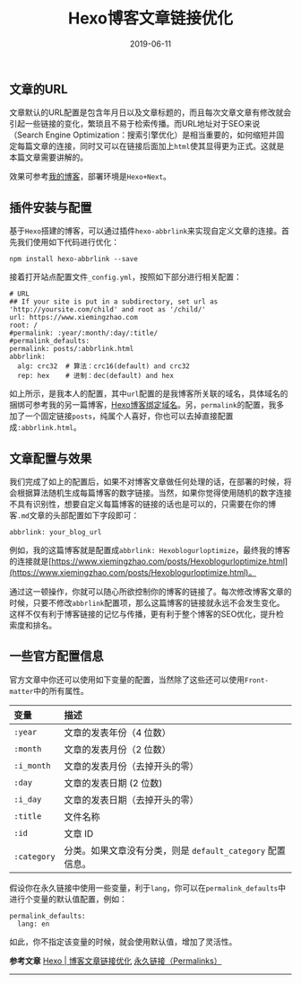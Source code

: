 ﻿---
title: Hexo博客文章链接优化
date: 2019-06-11
abbrlink: Hexoblogurloptimize
categories:
  - 博客搭建
tags:
  - Hexo
  - 链接优化
copyright: true

---

## 文章的URL
文章默认的URL配置是包含年月日以及文章标题的，而且每次文章文章有修改就会引起一些链接的变化，繁琐且不易于检索传播。而URL地址对于SEO来说（Search Engine Optimization：搜索引擎优化）是相当重要的，如何缩短并固定每篇文章的连接，同时又可以在链接后面加上`html`使其显得更为正式。这就是本篇文章需要讲解的。

效果可参考[我的博客](www.xiemingzhao.com)，部署环境是`Hexo+Next`。

## 插件安装与配置
基于`Hexo`搭建的博客，可以通过插件`hexo-abbrlink`来实现自定义文章的连接。首先我们使用如下代码进行优化：

```
npm install hexo-abbrlink --save
```

<!--more-->

接着打开站点配置文件`_config.yml`，按照如下部分进行相关配置：
```
# URL
## If your site is put in a subdirectory, set url as 'http://yoursite.com/child' and root as '/child/'
url: https://www.xiemingzhao.com
root: /
#permalink: :year/:month/:day/:title/
#permalink_defaults:
permalink: posts/:abbrlink.html
abbrlink:
  alg: crc32  # 算法：crc16(default) and crc32
  rep: hex    # 进制：dec(default) and hex
```

如上所示，是我本人的配置，其中`url`配置的是我博客所关联的域名，具体域名的捆绑可参考我的另一篇博客，[Hexo博客绑定域名](https://www.xiemingzhao.com/posts/Hexoblogdomain.html)。另，`permalink`的配置，我多加了一个固定链接`posts`，纯属个人喜好，你也可以去掉直接配置成`:abbrlink.html`。

## 文章配置与效果
我们完成了如上的配置后，如果不对博客文章做任何处理的话，在部署的时候，将会根据算法随机生成每篇博客的数字链接。当然，如果你觉得使用随机的数字连接不具有识别性，想要自定义每篇博客的链接的话也是可以的，只需要在你的博客`.md`文章的头部配置如下字段即可：

```
abbrlink: your_blog_url
```
例如，我的这篇博客就是配置成`abbrlink: Hexoblogurloptimize`，最终我的博客的连接就是[https://www.xiemingzhao.com/posts/Hexoblogurloptimize.html](https://www.xiemingzhao.com/posts/Hexoblogurloptimize.html)。

通过这一顿操作，你就可以随心所欲控制你的博客的链接了。每次修改博客文章的时候，只要不修改`abbrlink`配置项，那么这篇博客的链接就永远不会发生变化。这样不仅有利于博客链接的记忆与传播，更有利于整个博客的SEO优化，提升检索度和排名。

## 一些官方配置信息
官方文章中你还可以使用如下变量的配置，当然除了这些还可以使用`Front-matter`中的所有属性。

| 变量 | 描述 |
| :--- | :--- |
| `:year` | 文章的发表年份（4 位数） |
| `:month` | 文章的发表月份（2 位数） |
| `:i_month` | 文章的发表月份（去掉开头的零） |
| `:day` | 文章的发表日期 (2 位数) |
| `:i_day` | 文章的发表日期（去掉开头的零） |
| `:title` | 文件名称 |
| `:id` | 文章 ID |
| `:category` | 分类。如果文章没有分类，则是 `default_category` 配置信息。 |

假设你在永久链接中使用一些变量，利于`lang`，你可以在`permalink_defaults`中进行个变量的默认值配置，例如：

```
permalink_defaults:
  lang: en
```

如此，你不指定该变量的时候，就会使用默认值，增加了灵活性。

**参考文章**
[Hexo | 博客文章链接优化](https://zuiyu1818.cn/posts/NexT_seourl.html)
[永久链接（Permalinks）](https://hexo.io/zh-cn/docs/permalinks.html)

---